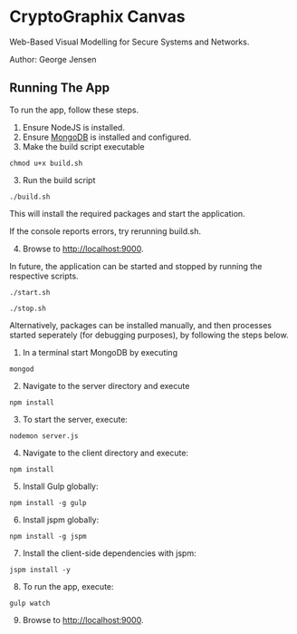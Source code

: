 # CryptoGraphix Canvas
Web-Based Visual Modelling for Secure Systems and Networks.

Author: George Jensen

## Running The App

To run the app, follow these steps.

1. Ensure NodeJS is installed.
2. Ensure [MongoDB](https://docs.mongodb.org/manual/tutorial/install-mongodb-on-os-x/#install-mongodb-manually) is installed and configured. 
4. Make the build script executable

  ```shell
  chmod u+x build.sh
  ```

3. Run the build script

  ```shell
  ./build.sh
  ```

  This will install the required packages and start the application. 
  
  If the console reports errors, try rerunning build.sh.

4. Browse to [http://localhost:9000](http://localhost:9000). 

In future, the application can be started and stopped by running the respective scripts.

  ```shell
  ./start.sh
  ```

  ```shell
  ./stop.sh
  ```

Alternatively, packages can be installed manually, and then processes started seperately (for debugging purposes), by following the steps below.

1. In a terminal start MongoDB by executing

  ```shell
  mongod
  ```

2. Navigate to the server directory and execute

  ```shell
  npm install
  ```

3. To start the server, execute:
 
  ```shell
  nodemon server.js
  ```

4. Navigate to the client directory and execute:

  ```shell
  npm install
  ```

5. Install Gulp globally:

  ```shell
  npm install -g gulp
  ```

6. Install jspm globally:

  ```shell
  npm install -g jspm
  ```
  
7. Install the client-side dependencies with jspm:

  ```shell
  jspm install -y
  ```

8. To run the app, execute:

  ```shell
  gulp watch
  ```
  
9. Browse to [http://localhost:9000](http://localhost:9000). 
